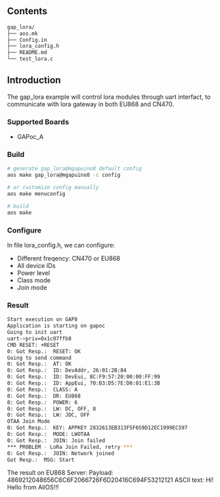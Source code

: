 ## Contents

```sh
gap_lora/
├── aos.mk
├── Config.in
├── lora_config.h
├── README.md
└── test_lora.c
```

## Introduction

The gap_lora example will control lora modules through uart interfact, to communicate with lora gateway in both EU868 and CN470.

### Supported Boards

- GAPoc_A

### Build

```sh
# generate gap_lora@mgapuino8 default config
aos make gap_lora@mgapuino8 -c config

# or customize config manually
aos make menuconfig

# build
aos make
```

### Configure

In file lora_config.h, we can configure:
 - Different freqency: CN470 or EU868
 - All device IDs
 - Power level
 - Class mode
 - Join mode

### Result

```sh
Start execution on GAP8
Application is starting on gapoc
Going to init uart
uart->priv=0x1c07ffb8
CMD RESET: +RESET
0: Got Resp.:  RESET: OK
Going to send command
0: Got Resp.:  AT: OK
0: Got Resp.:  ID: DevAddr, 26:01:2B:84
0: Got Resp.:  ID: DevEui, 8C:F9:57:20:00:00:FF:99
0: Got Resp.:  ID: AppEui, 70:B3:D5:7E:D0:01:E1:3B
0: Got Resp.:  CLASS: A
0: Got Resp.:  DR: EU868
0: Got Resp.:  POWER: 6
0: Got Resp.:  LW: DC, OFF, 0
0: Got Resp.:  LW: JDC, OFF
OTAA Join Mode
0: Got Resp.:  KEY: APPKEY 2832613EB313F5F659D12EC1999EC597
0: Got Resp.:  MODE: LWOTAA
0: Got Resp.:  JOIN: Join failed
*** PROBLEM - LoRa Join Failed, retry ***
0: Got Resp.:  JOIN: Network joined
Got Resp.:  MSG: Start
```

The result on EU868 Server:
Payload:
4869212048656C6C6F2066726F6D20416C694F53212121
ASCII text:
Hi! Hello from AliOS!!!
